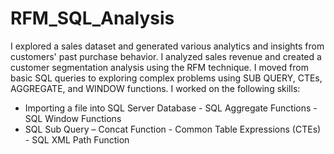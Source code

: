 # RFM_SQL_Analysis
I explored a sales dataset and generated various analytics and insights from customers' past purchase behavior.
 I analyzed sales revenue and created a customer segmentation analysis using the RFM technique. 
I moved from basic SQL queries to exploring complex problems using SUB QUERY, CTEs, AGGREGATE, and WINDOW functions.
 I worked on the following skills: 
- Importing a file into SQL Server Database - SQL Aggregate Functions - SQL Window Functions 
- SQL Sub Query – Concat Function - Common Table Expressions (CTEs) - SQL XML Path Function
